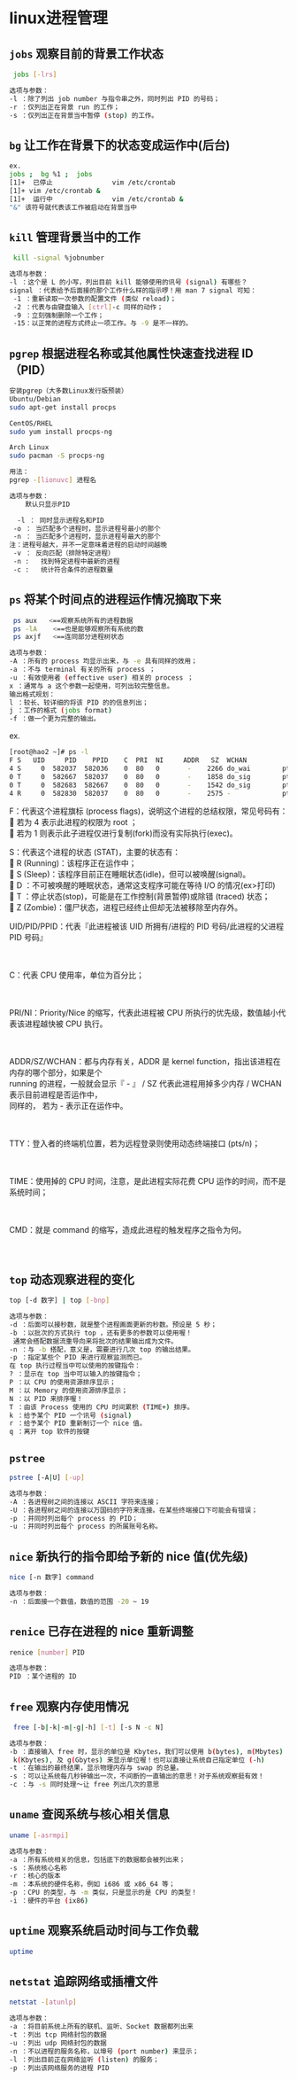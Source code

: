 # linux进程管理

## `jobs` 观察目前的背景工作状态
````bash
 jobs [-lrs]

选项与参数：
-l ：除了列出 job number 与指令串之外，同时列出 PID 的号码；
-r ：仅列出正在背景 run 的工作；
-s ：仅列出正在背景当中暂停 (stop) 的工作。
````

## `bg`   让工作在背景下的状态变成运作中(后台)
````bash
ex.
jobs ;  bg %1 ;  jobs
[1]+  已停止               vim /etc/crontab
[1]+ vim /etc/crontab &
[1]+  运行中               vim /etc/crontab &
"&" 该符号就代表该工作被启动在背景当中
````
## `kill`  管理背景当中的工作
````bash
 kill -signal %jobnumber

选项与参数：
-l ：这个是 L 的小写，列出目前 kill 能够使用的讯号 (signal) 有哪些？
signal ：代表给予后面接的那个工作什么样的指示啰！用 man 7 signal 可知：
 -1 ：重新读取一次参数的配置文件 (类似 reload)；
 -2 ：代表与由键盘输入 [ctrl]-c 同样的动作；
 -9 ：立刻强制删除一个工作；
 -15：以正常的进程方式终止一项工作。与 -9 是不一样的。
````
## `pgrep`  根据进程名称或其他属性快速查找进程 ID（PID）
````bash
安装pgrep（大多数Linux发行版预装）
Ubuntu/Debian
sudo apt-get install procps

CentOS/RHEL
sudo yum install procps-ng

Arch Linux
sudo pacman -S procps-ng

用法：
pgrep -[lionuvc] 进程名

选项与参数：
    默认只显示PID

  -l ： 同时显示进程名和PID
 -o ： 当匹配多个进程时，显示进程号最小的那个
 -n ： 当匹配多个进程时，显示进程号最大的那个
注：进程号越大，并不一定意味着进程的启动时间越晚
 -v ： 反向匹配（排除特定进程）
 -n :   找到特定进程中最新的进程
 -c :   统计符合条件的进程数量
````

## `ps`  将某个时间点的进程运作情况摘取下来
````bash
 ps aux   <==观察系统所有的进程数据
 ps -lA    <==也是能够观察所有系统的数
 ps axjf   <==连同部分进程树状态

选项与参数：
-A ：所有的 process 均显示出来，与 -e 具有同样的效用；
-a ：不与 terminal 有关的所有 process ；
-u ：有效使用者 (effective user) 相关的 process ；
x ：通常与 a 这个参数一起使用，可列出较完整信息。
输出格式规划：
l ：较长、较详细的将该 PID 的的信息列出；
j ：工作的格式 (jobs format)
-f ：做一个更为完整的输出。
````
ex.
````bash
[root@hao2 ~]# ps -l
F S   UID     PID    PPID    C  PRI  NI     ADDR   SZ  WCHAN           TTY          TIME        CMD
4 S     0  582037  582036    0  80   0       -    2266 do_wai        pts/0     00:00:00    bash
0 T     0  582667  582037    0  80   0       -    1858 do_sig        pts/0     00:00:00     man
0 T     0  582683  582667    0  80   0       -    1542 do_sig        pts/0     00:00:00     less
4 R     0  582830  582037    0  80   0       -    2575 -             pts/0     00:00:00      ps
````
F：代表这个进程旗标 (process flags)，说明这个进程的总结权限，常见号码有：<br/>
      若为 4 表示此进程的权限为 root ；<br/>
      若为 1 则表示此子进程仅进行复制(fork)而没有实际执行(exec)。<br/>


S：代表这个进程的状态 (STAT)，主要的状态有：<br/>
      R (Running)：该程序正在运作中；<br/>
      S (Sleep)：该程序目前正在睡眠状态(idle)，但可以被唤醒(signal)。<br/>
      D ：不可被唤醒的睡眠状态，通常这支程序可能在等待 I/O 的情况(ex>打印)<br/>
      T ：停止状态(stop)，可能是在工作控制(背景暂停)或除错 (traced) 状态；<br/>
      Z (Zombie)：僵尸状态，进程已经终止但却无法被移除至内存外。<br/>


UID/PID/PPID：代表『此进程被该 UID 所拥有/进程的 PID 号码/此进程的父进程 PID 号码』<br/><br/><br/>


C：代表 CPU 使用率，单位为百分比；<br/><br/><br/>
 
PRI/NI：Priority/Nice 的缩写，代表此进程被 CPU 所执行的优先级，数值越小代表该进程越快被 CPU 执行。<br/><br/><br/>


ADDR/SZ/WCHAN：都与内存有关，ADDR 是 kernel function，指出该进程在内存的哪个部分，如果是个<br/>
running 的进程，一般就会显示『 - 』 / SZ 代表此进程用掉多少内存 / WCHAN 表示目前进程是否运作中，<br/>
同样的， 若为 - 表示正在运作中。<br/><br/><br/>


TTY：登入者的终端机位置，若为远程登录则使用动态终端接口 (pts/n)；<br/><br/><br/>


TIME：使用掉的 CPU 时间，注意，是此进程实际花费 CPU 运作的时间，而不是系统时间；<br/><br/><br/>


CMD：就是 command 的缩写，造成此进程的触发程序之指令为何。<br/><br/><br/>



##  `top` 动态观察进程的变化
````bash
top [-d 数字] | top [-bnp]

选项与参数：
-d ：后面可以接秒数，就是整个进程画面更新的秒数。预设是 5 秒；
-b ：以批次的方式执行 top ，还有更多的参数可以使用喔！
 通常会搭配数据流重导向来将批次的结果输出成为文件。
-n ：与 -b 搭配，意义是，需要进行几次 top 的输出结果。
-p ：指定某些个 PID 来进行观察监测而已。
在 top 执行过程当中可以使用的按键指令：
? ：显示在 top 当中可以输入的按键指令；
P ：以 CPU 的使用资源排序显示；
M ：以 Memory 的使用资源排序显示；
N ：以 PID 来排序喔！
T ：由该 Process 使用的 CPU 时间累积 (TIME+) 排序。
k ：给予某个 PID 一个讯号 (signal)
r ：给予某个 PID 重新制订一个 nice 值。
q ：离开 top 软件的按键
````

## `pstree`
````bash
pstree [-A|U] [-up]

选项与参数：
-A ：各进程树之间的连接以 ASCII 字符来连接；
-U ：各进程树之间的连接以万国码的字符来连接。在某些终端接口下可能会有错误；
-p ：并同时列出每个 process 的 PID；
-u ：并同时列出每个 process 的所属账号名称。
````


## `nice`  新执行的指令即给予新的 nice 值(优先级)
````bash
nice [-n 数字] command

选项与参数：
-n ：后面接一个数值，数值的范围 -20 ~ 19

````

## `renice` 已存在进程的 nice 重新调整
````bash
renice [number] PID

选项与参数：
PID ：某个进程的 ID 
````

## `free`  观察内存使用情况
````bash
 free [-b|-k|-m|-g|-h] [-t] [-s N -c N]

选项与参数：
-b ：直接输入 free 时，显示的单位是 Kbytes，我们可以使用 b(bytes), m(Mbytes)
 k(Kbytes), 及 g(Gbytes) 来显示单位喔！也可以直接让系统自己指定单位 (-h)
-t ：在输出的最终结果，显示物理内存与 swap 的总量。
-s ：可以让系统每几秒钟输出一次，不间断的一直输出的意思！对于系统观察挺有效！
-c ：与 -s 同时处理～让 free 列出几次的意思
````

## `uname`  查阅系统与核心相关信息
````bash
uname [-asrmpi]

选项与参数：
-a ：所有系统相关的信息，包括底下的数据都会被列出来；
-s ：系统核心名称
-r ：核心的版本
-m ：本系统的硬件名称，例如 i686 或 x86_64 等；
-p ：CPU 的类型，与 -m 类似，只是显示的是 CPU 的类型！
-i ：硬件的平台 (ix86)
````


## `uptime`  观察系统启动时间与工作负载
````bash
uptime
````

## `netstat` 追踪网络或插槽文件
````bash
netstat -[atunlp]

选项与参数：
-a ：将目前系统上所有的联机、监听、Socket 数据都列出来
-t ：列出 tcp 网络封包的数据
-u ：列出 udp 网络封包的数据
-n ：不以进程的服务名称，以埠号 (port number) 来显示；
-l ：列出目前正在网络监听 (listen) 的服务；
-p ：列出该网络服务的进程 PID
````

